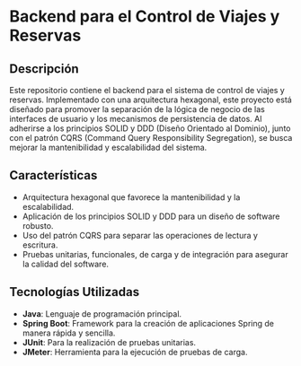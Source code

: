 # Backend para el Control de Viajes y Reservas

## Descripción

Este repositorio contiene el backend para el sistema de control de viajes y reservas. Implementado con una arquitectura hexagonal, este proyecto está diseñado para promover la separación de la lógica de negocio de las interfaces de usuario y los mecanismos de persistencia de datos. Al adherirse a los principios SOLID y DDD (Diseño Orientado al Dominio), junto con el patrón CQRS (Command Query Responsibility Segregation), se busca mejorar la mantenibilidad y escalabilidad del sistema.

## Características

- Arquitectura hexagonal que favorece la mantenibilidad y la escalabilidad.
- Aplicación de los principios SOLID y DDD para un diseño de software robusto.
- Uso del patrón CQRS para separar las operaciones de lectura y escritura.
- Pruebas unitarias, funcionales, de carga y de integración para asegurar la calidad del software.

## Tecnologías Utilizadas

- **Java**: Lenguaje de programación principal.
- **Spring Boot**: Framework para la creación de aplicaciones Spring de manera rápida y sencilla.
- **JUnit**: Para la realización de pruebas unitarias.
- **JMeter**: Herramienta para la ejecución de pruebas de carga.
